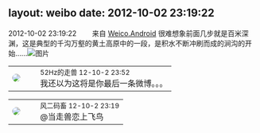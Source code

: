 layout: weibo
date: 2012-10-02 23:19:22
---
<meta name="referrer" content="no-referrer" />

2012-10-02 23:19:22  &nbsp;&nbsp;&nbsp;&nbsp;&nbsp;&nbsp; 来自 <a href="http://app.weibo.com/t/feed/l4RWD" rel="nofollow">Weico.Android</a>
很难想象前面几步就是百米深渊，这是典型的千沟万壑的黄土高原中的一段，是积水不断冲刷而成的涧沟的开始……  ​​​
![图片](https://ww4.sinaimg.cn/large/6d2a6003jw1dxh9qwdcvuj.jpg)

<table style="width: 100%;">
  <tr>
    <td style="width: 40px;"><img style="border-radius:50%" src="https://tva4.sinaimg.cn/crop.0.0.180.180.50/8beaf773jw1e8qgp5bmzyj2050050aa8.jpg?KID=imgbed,tva&Expires=1624465155&ssig=j8MhjUI9sR"></td>
    <td colspan="2"><small>52Hz的走兽 12-10-2 23:52</small><br/>我还以为这将是你最后一条微博。。。</td>
  </tr>
</table>

<table style="width: 100%;">
  <tr>
    <td style="width: 40px;"><img style="border-radius:50%" src="https://tva3.sinaimg.cn/crop.0.0.639.639.50/6d2a6003jw8f3idy69w2gj20hs0hrt9g.jpg?KID=imgbed,tva&Expires=1624465155&ssig=HXhjABNaUX"></td>
    <td colspan="2"><small>风二码畜 12-10-2 23:19</small><br/>@当走兽恋上飞鸟 </td>
  </tr>
</table>

